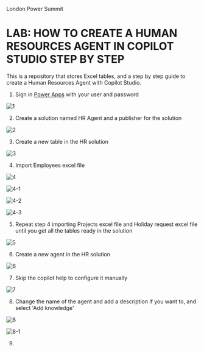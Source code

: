 
London Power Summit

# LAB: HOW TO CREATE A HUMAN RESOURCES AGENT IN COPILOT STUDIO STEP BY STEP

This is a repository that stores Excel tables, and a step by step guide to create a Human Resources Agent with Copilot Studio.

  1. Sign in [Power Apps](https://make.powerapps.com/) with your user and password
    
![1](https://github.com/user-attachments/assets/e33f01ad-f0b1-4e5f-ae41-8f52293ea622)

  2.  Create a solution named HR Agent and a publisher for the solution

![2](https://github.com/user-attachments/assets/b0a1c437-93ef-43d5-b2b3-918a6c736699)

  3. Create a new table in the HR solution

![3](https://github.com/user-attachments/assets/1d594ad4-5025-4ef5-a389-8efe2717be8e)

  4. Import Employees excel file

![4](https://github.com/user-attachments/assets/525aa811-d1ee-4528-bdc3-91899fb0d628)

![4-1](https://github.com/user-attachments/assets/f123dcde-a678-42ba-9b2d-9355d984cc3e)

![4-2](https://github.com/user-attachments/assets/60ec6205-3072-45f1-b733-f672b0945b40)

![4-3](https://github.com/user-attachments/assets/6ce1fac5-f376-425f-9ae9-ff4a596803b7)

  5. Repeat step 4 importing Projects excel file and Holiday request excel file until you get all the tables ready in the solution

![5](https://github.com/user-attachments/assets/115f6a90-4d1b-425e-a73d-f4d6f78cefb4)

  6. Create a new agent in the HR solution

![6](https://github.com/user-attachments/assets/7ce8eca3-8e4f-44f0-ad9a-0a18a80c5686)

  7. Skip the copilot help to configure it manually
     
![7](https://github.com/user-attachments/assets/fc169b25-a41c-4020-aa0e-0ae3c58288e1)

  8. Change the name of the agent and add a description if you want to, and select 'Add knowledge'

![8](https://github.com/user-attachments/assets/b0a943c7-c125-4b68-afa5-9b48efaebb04)

![8-1](https://github.com/user-attachments/assets/8b3a6611-d4a4-48d5-a448-23639803a684)

  9. 



    



